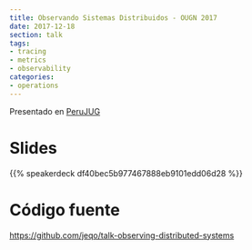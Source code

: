 ```yaml
---
title: Observando Sistemas Distribuidos - OUGN 2017
date: 2017-12-18
section: talk
tags:
- tracing
- metrics
- observability
categories:
- operations
---
```


Presentado en [PeruJUG](https://www.meetup.com/es-ES/Peru-Java-User-Group/events/245246354)

<!--more-->

# Slides

{{% speakerdeck df40bec5b977467888eb9101edd06d28 %}}

# Código fuente

https://github.com/jeqo/talk-observing-distributed-systems
